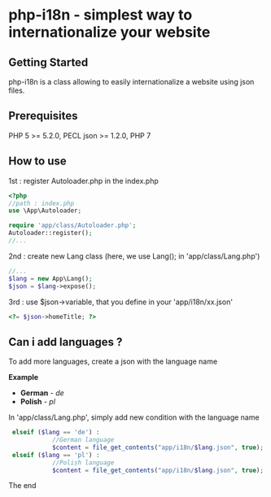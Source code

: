 # php-i18n - simplest way to internationalize your website

## Getting Started
php-i18n is a class allowing to easily internationalize a website using json files.

## Prerequisites
PHP 5 >= 5.2.0, PECL json >= 1.2.0, PHP 7

## How to use
1st : register Autoloader.php in the index.php

  ```php
<?php
//path : index.php
use \App\Autoloader;

require 'app/class/Autoloader.php';
Autoloader::register();
//...
```

2nd : create new Lang class (here, we use Lang(); in 'app/class/Lang.php')
```php
//...
$lang = new App\Lang();
$json = $lang->expose();
```
3rd : use $json->variable, that you define in your 'app/i18n/xx.json'
```php
<?= $json->homeTitle; ?>
```

## Can i add languages ?

To add more languages, create a json with the language name

**Example**

* **German** - *de*
* **Polish** - *pl*

In 'app/class/Lang.php', simply add new condition with the language name

```php
 elseif ($lang == 'de') :
            //German language
            $content = file_get_contents("app/i18n/$lang.json", true);
 elseif ($lang == 'pl') :
            //Polish language
            $content = file_get_contents("app/i18n/$lang.json", true);
```

The end
